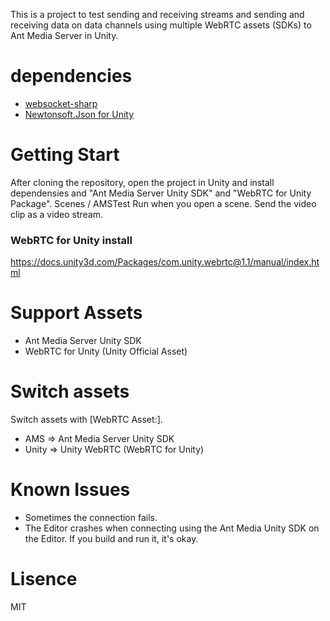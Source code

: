 This is a project to test sending and receiving streams and sending and receiving data on data channels using multiple WebRTC assets (SDKs) to Ant Media Server in Unity.

# dependencies
* [websocket-sharp](https://github.com/sta/websocket-sharp)
* [Newtonsoft.Json for Unity](https://github.com/jilleJr/Newtonsoft.Json-for-Unity)

# Getting Start  
After cloning the repository, open the project in Unity and install dependensies and "Ant Media Server Unity SDK" and "WebRTC for Unity Package".
Scenes / AMSTest Run when you open a scene.
Send the video clip as a video stream.

### WebRTC for Unity install
https://docs.unity3d.com/Packages/com.unity.webrtc@1.1/manual/index.html

# Support Assets
* Ant Media Server Unity SDK
* WebRTC for Unity (Unity Official Asset)

# Switch assets
Switch assets with [WebRTC Asset:].
* AMS => Ant Media Server Unity SDK
* Unity => Unity WebRTC (WebRTC for Unity)

# Known Issues
* Sometimes the connection fails.
* The Editor crashes when connecting using the Ant Media Unity SDK on the Editor. If you build and run it, it's okay.

# Lisence
MIT